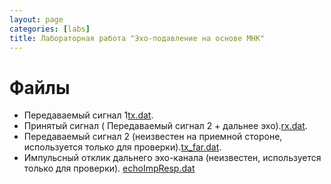 ```yaml
---
layout: page
categories: [labs]
title: Лабораторная работа "Эхо-подавление на основе МНК"
---
```


# Файлы
* Передаваемый сигнал 1[tx.dat](https://drive.google.com/file/d/1WOkdS0W7uJlj30k0wu_fIAlJgt1OxQlS/view?usp=sharing).
* Принятый сигнал ( Передаваемый сигнал 2 + дальнее эхо).[rx.dat](https://drive.google.com/file/d/1MG0a7PYK5RMaWMWmwqqxkxbodzQ7G4vO/view?usp=sharing).
* Передаваемый сигнал 2 (неизвестен на приемной стороне, используется только для проверки).[tx_far.dat](https://drive.google.com/file/d/1V315T8GBp7QwSpBd84z7jk6UJeAsZIHg/view?usp=sharing).
* Импульсный отклик дальнего эхо-канала (неизвестен, используется только для проверки). [echoImpResp.dat](https://drive.google.com/file/d/1J5lpehfGfEfCV2Dm2MEIpRvJ6xJQrLp6/view?usp=sharing)

